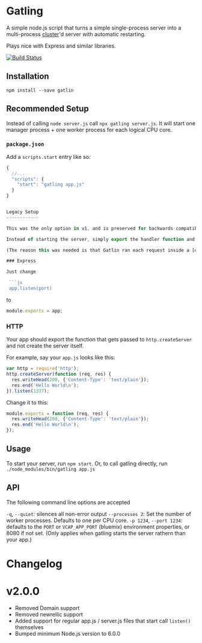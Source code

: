 Gatling
=======
A simple node.js script that turns a simple single-process server into a multi-process [cluster]'d server with automatic restarting.

Plays nice with Express and similar libraries.

[![Build Status](https://travis-ci.org/nfriedly/node-gatling.png?branch=master)](https://travis-ci.org/nfriedly/node-gatling)

Installation
------------

    npm install --save gatlin

Recommended Setup
-----------------

Instead of calling `node server.js` call `npx gatling server.js`. It will start one manager process + one worker process for each logical CPU core.

### `package.json`

Add a `scripts.start` entry like so:

```js
{
  //...
  "scripts": {
    "start": "gatling app.js"
  }
}


Legacy Setup
------------

This was the only option in v1, and is preserved for backwards-compatibility.

Instead of starting the server, simply export the handler function and then call gatlin with the path to your `server.js` or `app.js`.

(The reason this was needed is that Gatlin ran each request inside a [domain](https://nodejs.org/api/domain.html) in v1. It prevented errors in one request from interfering with any other requests, but the API has since been deprecated.)

### Express

Just change

 ```js
 app.listen(port)
 ```
 
 to

```js
module.exports = app;
```

### HTTP

Your app should export the function that gets passed to `http.createServer` and not create the server itself.

For example, say your `app.js` looks like this:

```js
var http = require('http');
http.createServer(function (req, res) {
  res.writeHead(200, {'Content-Type': 'text/plain'});
  res.end('Hello World\n');
}).listen(1337);
```
    
Change it to this:

```js
module.exports = function (req, res) {
  res.writeHead(200, {'Content-Type': 'text/plain'});
  res.end('Hello World\n');
});
```

Usage
-----

To start your server, run `npm start`. Or, to call gatling directly, run `./node_modules/bin/gatling app.js`

API
---

The following command line options are accepted

`-q`, `--quiet`: silences all non-error output
`--processes 2`: Set the number of worker processes. Defaults to one per CPU core.
`-p 1234`, `--port 1234`: defaults to the `PORT` or `VCAP_APP_PORT` (bluemix) environment properties, or 8080 if not set. (Only applies when gatling starts the server rathern than your app.)

# Changelog

# v2.0.0

* Removed Domain support
* Removed newrellic support
* Added support for regular app.js / server.js files that start call `listen()` themselves
* Bumped minimum Node.js version to 6.0.0

[cluster]: https://nodejs.org/api/cluster.html
[domain]: https://nodejs.org/api/domain.html

